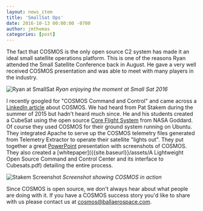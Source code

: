 ```yaml
---
layout: news_item
title: 'SmallSat Ops'
date: 2016-10-13 00:00:00 -0700
author: jmthomas
categories: [post]
---
```


The fact that COSMOS is the only open source C2 system has made it an ideal small satellite operations platform. This is one of the reasons Ryan attended the Small Satellite Conference back in August. He gave a very well received COSMOS presentation and was able to meet with many players in the industry.

![Ryan at SmallSat]({{site.baseurl}}/img/2016_10_13_ryan_smallsat.png)
*Ryan enjoying the moment at Small Sat 2016*

I recently googled for "COSMOS Command and Control" and came across a [LinkedIn article](https://www.linkedin.com/pulse/cosmos-lightweight-command-control-system-cubesats-richard-ibbotson) about COSMOS. We had heard from Pat Stakem during the summer of 2015 but hadn't heard much since. He and his students created a CubeSat using the open source [Core Flight System](https://cfs.gsfc.nasa.gov/) from NASA Goddard. Of course they used COSMOS for their ground system running on Ubuntu. They integrated Apache to serve up the COSMOS telemetry files generated from Telemetry Extractor to operate their satellite "lights out". They put together a great [PowerPoint]({{site.baseurl}}/assets/Stakem-etal-FSW-15.pdf) presentation with screenshots of COSMOS. They also created a [whitepaper]({{site.baseurl}}/assets/A Lightweight Open Source Command and Control Center and its interface to Cubesats.pdf) detailing the entire process.

![Stakem Screenshot]({{site.baseurl}}/img/2016_10_13_stakem_screenshot.png)
*Screenshot showing COSMOS in action*

Since COSMOS is open source, we don't always hear about what people are doing with it. If you have a COSMOS success story you'd like to share with us please contact us at <cosmos@ballaerospace.com>.
